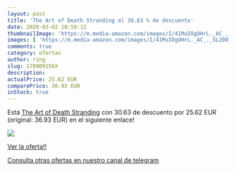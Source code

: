 ```yaml
---
layout: post
title: 'The Art of Death Stranding al 30.63 % de descuento'
date: 2020-03-02 10:59:12
thumbnailImage: 'https://m.media-amazon.com/images/I/41MuIOgOHrL._AC_._SL200_.jpg'
images: [ 'https://m.media-amazon.com/images/I/41MuIOgOHrL._AC_._SL200_.jpg' ]
comments: true
category: ofertas
author: ring
slug: 178909156X
description:
actualPrice: 25.62 EUR
comparePrice: 36.93 EUR
inStock: true
---
```


Está [The Art of Death Stranding](https://www.amazon.com/dp/178909156X/?tag=redken08-20) con 30.63 de descuento por 25.62 EUR (original: 36.93 EUR) en el siguiente enlace!

[![](https://m.media-amazon.com/images/I/41MuIOgOHrL._AC_._SL200_.jpg)](https://www.amazon.com/dp/178909156X/?tag=redken08-20)

[Ver la oferta!!](https://www.amazon.com/dp/178909156X/?tag=redken08-20)

[Consulta otras ofertas en nuestro canal de telegram](https://t.me/s/ofertas25)
